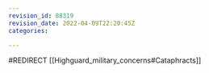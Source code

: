 ```yaml
---
revision_id: 88319
revision_date: 2022-04-09T22:20:45Z
categories:

---
```


#REDIRECT [[Highguard_military_concerns#Cataphracts]]
